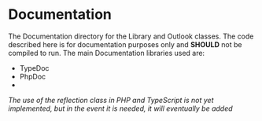 # Documentation
The Documentation directory for the Library and Outlook classes. The code described here is for documentation purposes only and **SHOULD** not be compiled to run.
The main Documentation libraries used are: 
- TypeDoc
- PhpDoc
- 
*The use of the reflection class in PHP and TypeScript is not yet implemented, but in the event it is needed, it will eventually be added*
